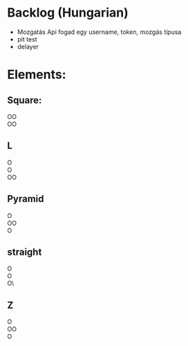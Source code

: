# Backlog (Hungarian)

- Mozgatás Api fogad egy username, token, mozgás típusa
- pit test
- delayer


# Elements:

## Square:
OO\
OO

## L
O\
O\
OO

## Pyramid
O\
OO\
O

## straight
O\
O\
O\

## Z
O\
OO\
 O

